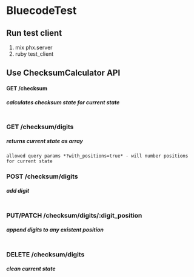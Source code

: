# BluecodeTest

## Run test client

1. mix phx.server
2. ruby test_client

## Use ChecksumCalculator API

#### GET /checksum
##### calculates checksum state for current state
```
```

### GET /checksum/digits
##### returns current state as array
```
allowed query params *?with_positions=true* - will number positions for current state
```


### POST /checksum/digits 
##### add digit
```
```

### PUT/PATCH /checksum/digits/:digit_position 
##### append digits to any existent position
```
```

### DELETE /checksum/digits 
##### clean current state
```
```


